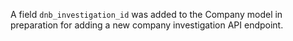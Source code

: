 A field `dnb_investigation_id` was added to the Company model in preparation
for adding a new company investigation API endpoint.
